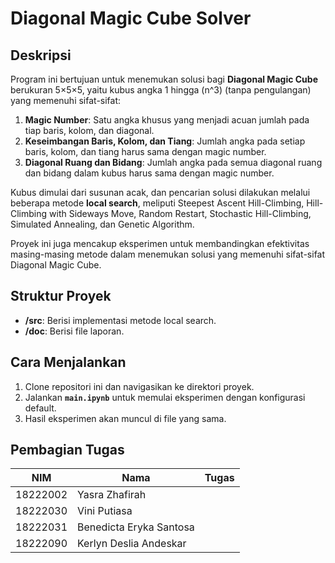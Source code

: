 # Diagonal Magic Cube Solver
## Deskripsi 

Program ini bertujuan untuk menemukan solusi bagi **Diagonal Magic Cube** berukuran 5×5×5, yaitu kubus angka 1 hingga \(n^3\) (tanpa pengulangan) yang memenuhi sifat-sifat:

1. **Magic Number**: Satu angka khusus yang menjadi acuan jumlah pada tiap baris, kolom, dan diagonal.
2. **Keseimbangan Baris, Kolom, dan Tiang**: Jumlah angka pada setiap baris, kolom, dan tiang harus sama dengan magic number.
3. **Diagonal Ruang dan Bidang**: Jumlah angka pada semua diagonal ruang dan bidang dalam kubus harus sama dengan magic number.

Kubus dimulai dari susunan acak, dan pencarian solusi dilakukan melalui beberapa metode **local search**, meliputi Steepest Ascent Hill-Climbing, Hill-Climbing with Sideways Move, Random Restart, Stochastic Hill-Climbing, Simulated Annealing, dan Genetic Algorithm.

Proyek ini juga mencakup eksperimen untuk membandingkan efektivitas masing-masing metode dalam menemukan solusi yang memenuhi sifat-sifat Diagonal Magic Cube.

## Struktur Proyek

- **/src**: Berisi implementasi metode local search.
- **/doc**: Berisi file laporan.

## Cara Menjalankan

1. Clone repositori ini dan navigasikan ke direktori proyek.
2. Jalankan **`main.ipynb`** untuk memulai eksperimen dengan konfigurasi default.
3. Hasil eksperimen akan muncul di file yang sama.

## Pembagian Tugas

| NIM      | Nama                                        | Tugas   |
|-------------------|----------------------------------------------|--------------------------|
| 18222002       | Yasra Zhafirah       |
| 18222030       | Vini Putiasa |        |
| 18222031       | Benedicta Eryka Santosa |        |
| 18222090       | Kerlyn Deslia Andeskar |       |
